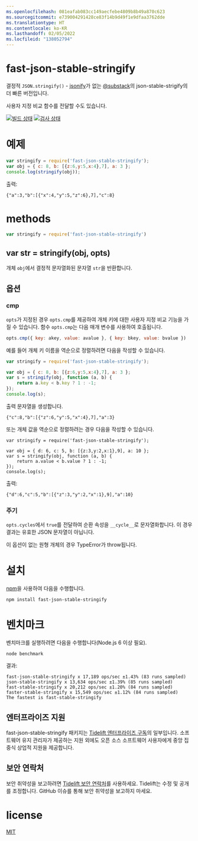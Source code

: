 ```yaml
---
ms.openlocfilehash: 081eafab083cc149aecfebe4809b8b49a870c623
ms.sourcegitcommit: e739004291428ce83f14b9d49f1e9dfaa3762dde
ms.translationtype: HT
ms.contentlocale: ko-KR
ms.lasthandoff: 02/05/2022
ms.locfileid: "138052794"
---
```

# <a name="fast-json-stable-stringify"></a>fast-json-stable-stringify

결정적 `JSON.stringify()` - [jsonify](https://github.com/substack/jsonify)가 없는 [@substack](https://github.com/substack)의 json-stable-strigify의 더 빠른 버전입니다.

사용자 지정 비교 함수를 전달할 수도 있습니다.

[![빌드 상태](https://travis-ci.org/epoberezkin/fast-json-stable-stringify.svg?branch=master)](https://travis-ci.org/epoberezkin/fast-json-stable-stringify)
[![검사 상태](https://coveralls.io/repos/github/epoberezkin/fast-json-stable-stringify/badge.svg?branch=master)](https://coveralls.io/github/epoberezkin/fast-json-stable-stringify?branch=master)

# <a name="example"></a>예제

``` js
var stringify = require('fast-json-stable-stringify');
var obj = { c: 8, b: [{z:6,y:5,x:4},7], a: 3 };
console.log(stringify(obj));
```

출력:

```
{"a":3,"b":[{"x":4,"y":5,"z":6},7],"c":8}
```


# <a name="methods"></a>methods

``` js
var stringify = require('fast-json-stable-stringify')
```

## <a name="var-str--stringifyobj-opts"></a>var str = stringify(obj, opts)

개체 `obj`에서 결정적 문자열화된 문자열 `str`을 반환합니다.


## <a name="options"></a>옵션

### <a name="cmp"></a>cmp

`opts`가 지정된 경우 `opts.cmp`를 제공하여 개체 키에 대한 사용자 지정 비교 기능을 가질 수 있습니다. 함수 `opts.cmp`는 다음 매개 변수를 사용하여 호출됩니다.

``` js
opts.cmp({ key: akey, value: avalue }, { key: bkey, value: bvalue })
```

예를 들어 개체 키 이름을 역순으로 정렬하려면 다음을 작성할 수 있습니다.

``` js
var stringify = require('fast-json-stable-stringify');

var obj = { c: 8, b: [{z:6,y:5,x:4},7], a: 3 };
var s = stringify(obj, function (a, b) {
    return a.key < b.key ? 1 : -1;
});
console.log(s);
```

출력 문자열을 생성합니다.

```
{"c":8,"b":[{"z":6,"y":5,"x":4},7],"a":3}
```

또는 개체 값을 역순으로 정렬하려는 경우 다음을 작성할 수 있습니다.

```
var stringify = require('fast-json-stable-stringify');

var obj = { d: 6, c: 5, b: [{z:3,y:2,x:1},9], a: 10 };
var s = stringify(obj, function (a, b) {
    return a.value < b.value ? 1 : -1;
});
console.log(s);
```

출력:

```
{"d":6,"c":5,"b":[{"z":3,"y":2,"x":1},9],"a":10}
```

### <a name="cycles"></a>주기

`opts.cycles`에서 `true`를 전달하여 순환 속성을 `__cycle__`로 문자열화합니다. 이 경우 결과는 유효한 JSON 문자열이 아닙니다.

이 옵션이 없는 원형 개체의 경우 TypeError가 throw됩니다.


# <a name="install"></a>설치

[npm](https://npmjs.org)을 사용하여 다음을 수행합니다.

```
npm install fast-json-stable-stringify
```


# <a name="benchmark"></a>벤치마크

벤치마크를 실행하려면 다음을 수행합니다(Node.js 6 이상 필요).
```
node benchmark
```

결과:
```
fast-json-stable-stringify x 17,189 ops/sec ±1.43% (83 runs sampled)
json-stable-stringify x 13,634 ops/sec ±1.39% (85 runs sampled)
fast-stable-stringify x 20,212 ops/sec ±1.20% (84 runs sampled)
faster-stable-stringify x 15,549 ops/sec ±1.12% (84 runs sampled)
The fastest is fast-stable-stringify
```


## <a name="enterprise-support"></a>엔터프라이즈 지원

fast-json-stable-stringify 패키지는 [Tidelift 엔터프라이즈 구독](https://tidelift.com/subscription/pkg/npm-fast-json-stable-stringify?utm_source=npm-fast-json-stable-stringify&utm_medium=referral&utm_campaign=enterprise&utm_term=repo)의 일부입니다. 소프트웨어 유지 관리자가 제공하는 지원 외에도 오픈 소스 소프트웨어 사용자에게 중앙 집중식 상업적 지원을 제공합니다.


## <a name="security-contact"></a>보안 연락처

보안 취약성을 보고하려면 [Tidelift 보안 연락처](https://tidelift.com/security)를 사용하세요.
Tidelift는 수정 및 공개를 조정합니다. GitHub 이슈를 통해 보안 취약성을 보고하지 마세요.


# <a name="license"></a>license

[MIT](https://github.com/epoberezkin/fast-json-stable-stringify/blob/master/LICENSE)
